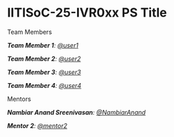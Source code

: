 # IITISoC-25-IVR0xx PS Title

Team Members

_**Team Member 1**:  [@user1](https://github.com/user1)_

_**Team Member 2**:  [@user2](https://github.com/user2)_

_**Team Member 3**:  [@user3](https://github.com/user3)_

_**Team Member 4**:  [@user4](https://github.com/user4)_

Mentors

_**Nambiar Anand Sreenivasan**:  [@NambiarAnand](https://github.com/NambiarAnand)_

_**Mentor 2**:  [@mentor2](https://github.com/mentor2)_
